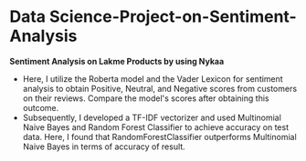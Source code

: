 # Data Science-Project-on-Sentiment-Analysis
**Sentiment Analysis on Lakme Products by using Nykaa**
* Here, I utilize the Roberta model and the Vader Lexicon for sentiment analysis to obtain Positive, Neutral, and Negative scores from customers on their reviews. Compare the model's scores after obtaining this outcome.
* Subsequently, I developed a TF-IDF vectorizer and used Multinomial Naive Bayes and Random Forest Classifier to achieve accuracy on test data. Here, I found that RandomForestClassifier outperforms Multinomial Naive Bayes in terms of accuracy of result.
